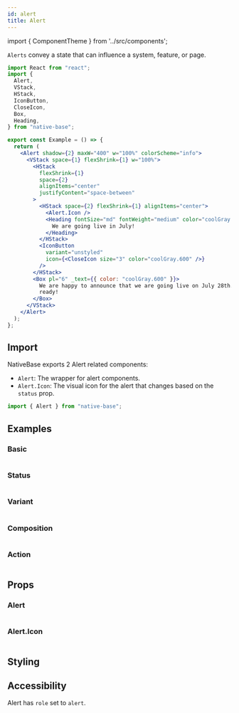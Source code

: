 ```yaml
---
id: alert
title: Alert
---
```


import { ComponentTheme } from '../src/components';

`Alerts` convey a state that can influence a system, feature, or page.

```jsx isShowcase
import React from "react";
import {
  Alert,
  VStack,
  HStack,
  IconButton,
  CloseIcon,
  Box,
  Heading,
} from "native-base";

export const Example = () => {
  return (
    <Alert shadow={2} maxW="400" w="100%" colorScheme="info">
      <VStack space={1} flexShrink={1} w="100%">
        <HStack
          flexShrink={1}
          space={2}
          alignItems="center"
          justifyContent="space-between"
        >
          <HStack space={2} flexShrink={1} alignItems="center">
            <Alert.Icon />
            <Heading fontSize="md" fontWeight="medium" color="coolGray.800">
              We are going live in July!
            </Heading>
          </HStack>
          <IconButton
            variant="unstyled"
            icon={<CloseIcon size="3" color="coolGray.600" />}
          />
        </HStack>
        <Box pl="6" _text={{ color: "coolGray.600" }}>
          We are happy to announce that we are going live on July 28th. Get
          ready!
        </Box>
      </VStack>
    </Alert>
  );
};
```

## Import

NativeBase exports 2 Alert related components:

- `Alert`: The wrapper for alert components.
- `Alert.Icon`: The visual icon for the alert that changes based on the `status` prop.

```jsx
import { Alert } from "native-base";
```

## Examples

### Basic

```ComponentSnackPlayer path=components,composites,Alert,usage.tsx

```

### Status

```ComponentSnackPlayer path=components,composites,Alert,status.tsx

```

### Variant

```ComponentSnackPlayer path=components,composites,Alert,variant.tsx

```

### Composition

```ComponentSnackPlayer path=components,composites,Alert,composition.tsx

```

### Action

```ComponentSnackPlayer path=components,composites,Alert,action.tsx

```

## Props

### Alert

```ComponentPropTable path=composites,Alert,Alert.tsx

```

### Alert.Icon

```ComponentPropTable path=composites,Alert,AlertIcon.tsx

```

## Styling

<ComponentTheme name="alert" />

## Accessibility

Alert has `role` set to `alert`.
